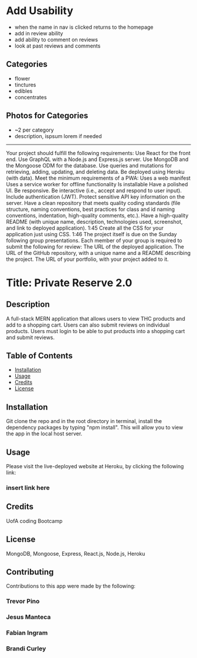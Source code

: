 # Add Usability  
* when the name in nav is clicked returns to the homepage
* add in review ability  
* add ability to comment on reviews  
* look at past reviews and comments
    
## Categories  
* flower
* tinctures
* edibles
* concentrates

## Photos for Categories
* ~2 per category  
* description, ispsum lorem if needed  
  


---

Your project should fulfill the following requirements:
Use React for the front end.
Use GraphQL with a Node.js and Express.js server.
Use MongoDB and the Mongoose ODM for the database.
Use queries and mutations for retrieving, adding, updating, and deleting data.
Be deployed using Heroku (with data).
Meet the minimum requirements of a PWA:
Uses a web manifest
Uses a service worker for offline functionality
Is installable
Have a polished UI.
Be responsive. 
Be interactive (i.e., accept and respond to user input).
Include authentication (JWT).
Protect sensitive API key information on the server.
Have a clean repository that meets quality coding standards (file structure, naming conventions, best practices for class and id naming conventions, indentation, high-quality comments, etc.).
Have a high-quality README (with unique name, description, technologies used, screenshot, and link to deployed application).
1:45
Create all the CSS for your application just using CSS.
1:46
The project itself is due on the Sunday following group presentations. Each member of your group is required to submit the following for review:
The URL of the deployed application.
The URL of the GitHub repository, with a unique name and a README describing the project.
The URL of your portfolio, with your project added to it.

# Title: Private Reserve 2.0
    
## Description 
A full-stack MERN application that allows users to view THC products and add to a shopping cart. Users can also submit reviews on individual products. Users must login to be able to put products into a shopping cart and submit reviews. 


## Table of Contents 
* [Installation](#installation)
* [Usage](#usage)
* [Credits](#credits)
* [License](#license)


## Installation 
Git clone the repo and in the root directory in terminal, install the dependency packages by typing "npm install". This will allow you to view the app in the local host server.

## Usage 
Please visit the live-deployed website at Heroku, by clicking the following link:

### insert link here
    
## Credits 
UofA coding Bootcamp

## License 
MongoDB, Mongoose, Express, React.js, Node.js, Heroku

## Contributing 
Contributions to this app were made by the following:
<br /> 

### Trevor Pino 
### Jesus Manteca
### Fabian Ingram
### Brandi Curley



